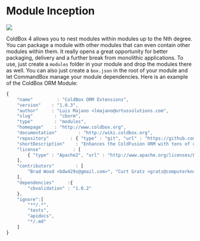 # Module Inception

![](https://github.com/ortus/coldbox-platform-documentation/tree/24d3f3d16693b36ca41bf5ce0329c6ff33316ef0/images/Modules.png)

ColdBox 4 allows you to nest modules within modules up to the Nth degree. You can package a module with other modules that can even contain other modules within them. It really opens a great opportunity for better packaging, delivery and a further break from monolithic applications. To use, just create a `modules` folder in your module and drop the modules there as well. You can also just create a `box.json` in the root of your module and let CommandBox manage your module dependencies. Here is an example of the ColdBox ORM Module:

```javascript
{
    "name"         : "ColdBox ORM Extensions",
    "version"    : "1.0.3",
    "author"     : "Luis Majano <lmajano@ortussolutions.com",
    "slug"        : "cborm",
    "type"        : "modules",
    "homepage"    : "http://www.coldbox.org",
    "documentation"        : "http://wiki.coldbox.org",
    "repository"        : { "type" : "git", "url" : "https://github.com/ColdBox/cbox-cborm" },
    "shortDescription"    : "Enhances the ColdFusion ORM with tons of utilities.",
    "license"            : [ 
        { "type" : "Apache2", "url" : "http://www.apache.org/licenses/LICENSE-2.0.html" } 
    ],
    "contributors"        : [
        "Brad Wood <bdw429s@gmail.com>", "Curt Gratz <gratz@computerknowhow.com>", "Joel Watson <existdissolve@gmail.com>"
    ],
    "dependencies"     :{
        "cbvalidation" : "1.0.2"
    },
    "ignore":[
        "**/.*",
        "tests",
        "apidocs",
        "*/.md"
    ]
}
```

